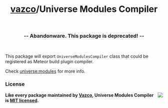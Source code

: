 <h1 align="center">
    <a href="https://github.com/vazco">vazco</a>/Universe Modules Compiler
</h1>

&nbsp;

<h3 align="center">
  -- Abandonware. This package is deprecated! --
</h3>

&nbsp;

This package will export `UniverseModulesCompiler` class that could be registered as Meteor build plugin compiler.

Check [universe:modules](https://github.com/vazco/universe-modules/) for more info.

### License

<img src="https://vazco.eu/banner.png" align="right">

**Like every package maintained by [Vazco](https://vazco.eu/), Universe Modules Compiler is [MIT licensed](https://github.com/vazco/uniforms/blob/master/LICENSE).**
